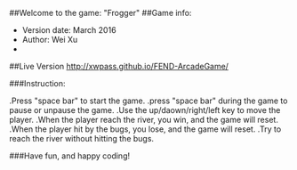 ##Welcome to the game: "Frogger"
##Game info:
* Version date: March 2016
* Author: Wei Xu
* 
##Live Version
http://xwpass.github.io/FEND-ArcadeGame/

###Instruction:

.Press "space bar" to start the game.
.press "space bar" during the game to pause or unpause the game.
.Use the up/daown/right/left key to move the player.
.When the player reach the river, you win, and the game will reset.
.When the player hit by the bugs, you lose, and the game will reset.
.Try to reach the river without hitting the bugs.

###Have fun, and happy coding!

